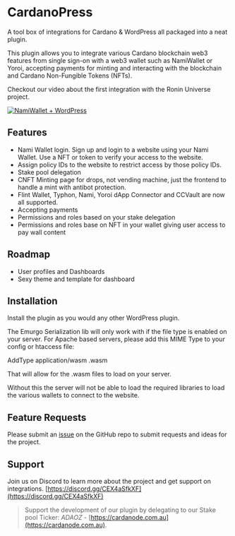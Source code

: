 # CardanoPress
A tool box of integrations for Cardano &amp; WordPress all packaged into a neat plugin.

This plugin allows you to integrate various Cardano blockchain web3 features from single sign-on with a web3 wallet such as NamiWallet or Yoroi, accepting payments for minting and interacting with the blockchain and Cardano Non-Fungible Tokens (NFTs).

Checkout our video about the first integration with the Ronin Universe project.

[![NamiWallet + WordPress](http://img.youtube.com/vi/eh4-Hy85xOQ/0.jpg)](http://www.youtube.com/watch?v=eh4-Hy85xOQ)


## Features

- Nami Wallet login. Sign up and login to a website using your Nami Wallet. Use a NFT or token to verify your access to the website.
- Assign policy IDs to the website to restrict access by those policy IDs.
- Stake pool delegation
- CNFT Minting page for drops, not vending machine, just the frontend to handle a mint with antibot protection.
- Flint Wallet, Typhon, Nami, Yoroi dApp Connector and CCVault are now all supported.
- Accepting payments
- Permissions and roles based on your stake delegation
- Permissions and roles base on NFT in your wallet giving user access to pay wall content

## Roadmap

- User profiles and Dashboards
- Sexy theme and template for dashboard

## Installation

Install the plugin as you would any other WordPress plugin.

The Emurgo Serialization lib will only work with if the file type is enabled on your server. For Apache based servers, please add this MIME Type to your config or htaccess file:

AddType application/wasm .wasm

That will allow for the .wasm files to load on your server.

Without this the server will not be able to load the required libraries to load the various wallets to connect to the website.

## Feature Requests

Please submit an [issue](https://github.com/pbwebdev/cardanopress/issues) on the GitHub repo to submit requests and ideas for the project.

## Support

Join us on Discord to learn more about the project and get support on integrations.
[https://discord.gg/CEX4aSfkXF](https://discord.gg/CEX4aSfkXF)

> Support the development of our plugin by delegating to our Stake pool Ticker: *ADAOZ* - [https://cardanode.com.au](https://cardanode.com.au).
